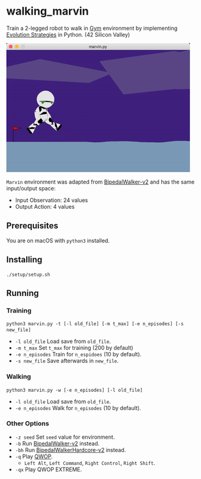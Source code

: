 # walking_marvin
Train a 2-legged robot to walk in [Gym](https://gym.openai.com/) environment by implementing [Evolution Strategies](https://openai.com/blog/evolution-strategies/) in Python. (42 Silicon Valley)

![walking](https://github.com/ashih42/walking_marvin/blob/master/Screenshots/walking.gif)

`Marvin` environment was adapted from [BipedalWalker-v2](https://github.com/openai/gym/wiki/BipedalWalker-v2) and has the same input/output space:
* Input Observation: 24 values
* Output Action: 4 values

## Prerequisites

You are on macOS with `python3` installed.

## Installing

```
./setup/setup.sh
```

## Running

### Training
```
python3 marvin.py -t [-l old_file] [-m t_max] [-e n_episodes] [-s new_file]
```
* `-l old_file` Load save from `old_file`.
* `-m t_max` Set `t_max` for training (200 by default)
* `-e n_episodes` Train for `n_espidoes` (10 by default).
* `-s new_file` Save afterwards in `new_file`.

### Walking
```
python3 marvin.py -w [-e n_episodes] [-l old_file]
```
* `-l old_file` Load save from `old_file`.
* `-e n_episodes` Walk for `n_episodes` (10 by default).

### Other Options
* `-z seed` Set `seed` value for environment.
* `-b` Run [BipedalWalker-v2](https://gym.openai.com/envs/BipedalWalker-v2/) instead.
* `-bh` Run [BipedalWalkerHardcore-v2](https://gym.openai.com/envs/BipedalWalkerHardcore-v2/) instead.
* `-q` Play [QWOP](http://www.foddy.net/Athletics.html).
  * `Left Alt`, `Left Command`, `Right Control`, `Right Shift`.
* `-qx` Play QWOP EXTREME.
